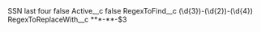 <?xml version="1.0" encoding="UTF-8"?>
<CustomMetadata xmlns="http://soap.sforce.com/2006/04/metadata" xmlns:xsi="http://www.w3.org/2001/XMLSchema-instance" xmlns:xsd="http://www.w3.org/2001/XMLSchema">
    <label>SSN last four</label>
    <protected>false</protected>
    <values>
        <field>Active__c</field>
        <value xsi:type="xsd:boolean">false</value>
    </values>
    <values>
        <field>RegexToFind__c</field>
        <value xsi:type="xsd:string">(\d{3})-(\d{2})-(\d{4})</value>
    </values>
    <values>
        <field>RegexToReplaceWith__c</field>
        <value xsi:type="xsd:string">***-**-$3</value>
    </values>
</CustomMetadata>
